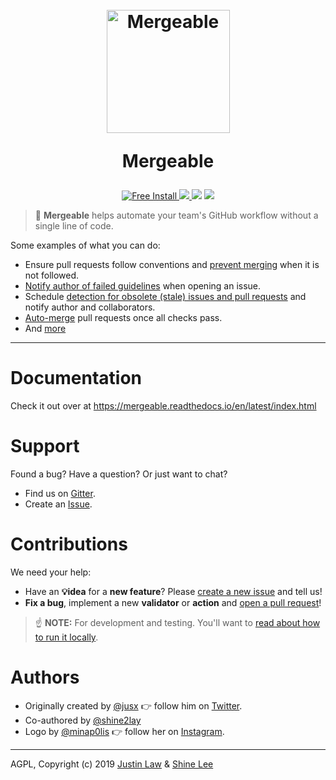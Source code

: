 <h1 align="center">
  <br>
  <img src="mergeable-flex.png" alt="Mergeable" width="197">
  <br>
  <p>Mergeable</p>
</h1>

<p align="center">
  <a href="https://github.com/apps/mergeable">
    <img src="https://img.shields.io/badge/FREE-INSTALL-orange.svg" alt="Free Install">
  </a>
  <a href="https://gitter.im/mergeable-bot/Lobby?utm_source=badge&utm_medium=badge&utm_campaign=pr-badge&utm_content=badge">
    <img src="https://badges.gitter.im/mergeable-bot/Lobby.svg">
  </a>  
  <img src="https://github.com/mergeability/mergeable/workflows/CI/badge.svg">
  <a href="https://codecov.io/gh/mergeability/mergeable">
    <img src="https://codecov.io/gh/mergeability/mergeable/branch/master/graph/badge.svg">
  </a>
</p>

> 🤖 **Mergeable** helps automate your team's GitHub workflow without a single line of code.

Some examples of what you can do:

- Ensure pull requests follow conventions and [prevent merging][comment-if-guidelines-not-met] when it is not followed.
- [Notify author of failed guidelines][comment] when opening an issue.
- Schedule [detection for obsolete (stale) issues and pull requests][staleness] and notify author and collaborators.
- [Auto-merge][automerge] pull requests once all checks pass.
- And [more][configuration]

---


# Documentation
Check it out over at https://mergeable.readthedocs.io/en/latest/index.html

# Support
Found a bug? Have a question? Or just want to chat?

- Find us on [Gitter](https://gitter.im/mergeable-bot/Lobby).
- Create an [Issue](https://github.com/mergeability/mergeable/issues/new).

# Contributions
We need your help:

- Have an **💡idea** for a **new feature**? Please [create a new issue](https://github.com/mergeability/mergeable/issues) and tell us!
- **Fix a bug**, implement a new **validator** or **action** and [open a pull request](CONTRIBUTING.md)!

> ☝️ **NOTE:** For development and testing. You'll want to [read about how to run it locally][run-locally].


# Authors
  - Originally created by [@jusx](https://twitter.com/jusx) 👉 follow him on [Twitter](https://twitter.com/jusx).
  - Co-authored by [@shine2lay](https://github.com/shine2lay)
  - Logo by [@minap0lis](https://www.instagram.com/minap0lis/)  👉  follow her on [Instagram](https://www.instagram.com/minap0lis/).
---
AGPL, Copyright (c) 2019 [Justin Law](https://github.com/jusx) & [Shine Lee](https://github.com/shine2lay)

[comment-if-guidelines-not-met]: https://mergeable.readthedocs.io/en/latest/recipes.html#comment-if-guidelines-not-met
[comment]: https://mergeable.readthedocs.io/en/latest/actions/comment.html
[staleness]: https://mergeable.readthedocs.io/en/latest/recipes.html#check-stale-pr-and-issues
[automerge]: https://mergeable.readthedocs.io/en/latest/recipes.html#auto-merge-pull-requests-once-all-checks-pass
[configuration]: https://mergeable.readthedocs.io/en/latest/configuration.html
[run-locally]: https://mergeable.readthedocs.io/en/latest/deployment.html#running-locally
